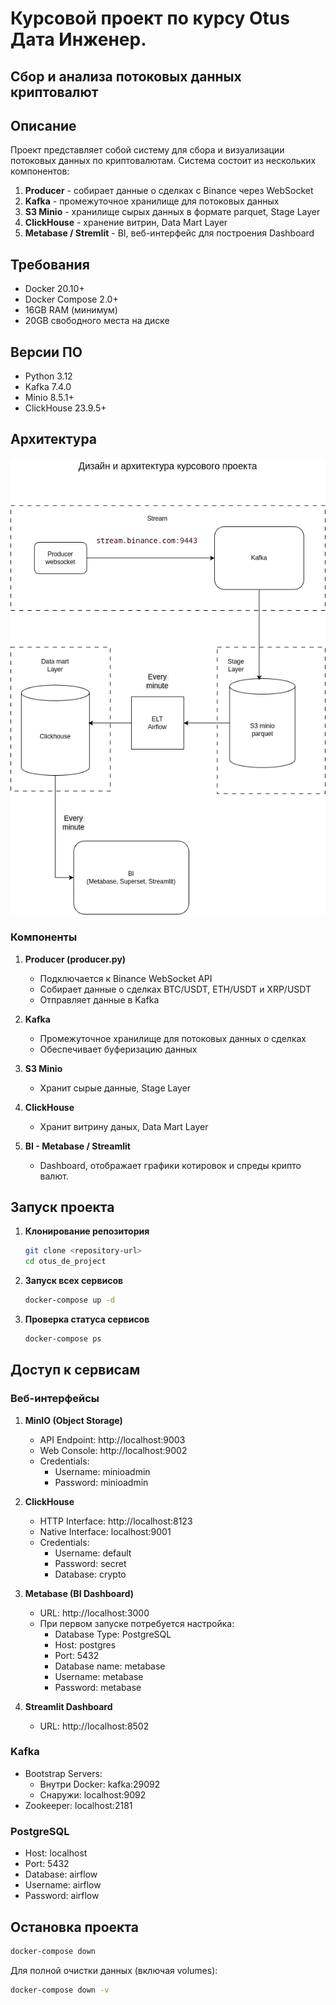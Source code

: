 # Курсовой проект по курсу Otus Дата Инженер.
## Сбор и анализа потоковых данных криптовалют

## Описание

Проект представляет собой систему для сбора и визуализации 
потоковых данных по криптовалютам. Система состоит из нескольких компонентов:

1. **Producer** - собирает данные о сделках с Binance через WebSocket
2. **Kafka** - промежуточное хранилище для потоковых данных
3. **S3 Minio** - хранилище сырых данных в формате parquet, Stage Layer
4. **ClickHouse** - хранение витрин, Data Mart Layer
5. **Metabase / Stremlit** - BI, веб-интерфейс для построения Dashboard

## Требования

- Docker 20.10+
- Docker Compose 2.0+
- 16GB RAM (минимум)
- 20GB свободного места на диске

## Версии ПО
- Python 3.12
- Kafka 7.4.0
- Minio 8.5.1+
- ClickHouse 23.9.5+

## Архитектура


![Архитектура](docs/arhitecture.png)

### Компоненты

1. **Producer (producer.py)**
   - Подключается к Binance WebSocket API
   - Собирает данные о сделках BTC/USDT, ETH/USDT и XRP/USDT 
   - Отправляет данные в Kafka

2. **Kafka**
   - Промежуточное хранилище для потоковых данных о сделках
   - Обеспечивает буферизацию данных

3. **S3 Minio**
   - Хранит сырые данные, Stage Layer

 
4. **ClickHouse**
   - Хранит витрину даных, Data Mart Layer

5. **BI - Metabase / Streamlit**
   - Dashboard, отображает графики котировок и спреды крипто валют.

## Запуск проекта

1. **Клонирование репозитория**
   ```bash
   git clone <repository-url>
   cd otus_de_project
   ```

2. **Запуск всех сервисов**
   ```bash
   docker-compose up -d
   ```

3. **Проверка статуса сервисов**
   ```bash
   docker-compose ps
   ```

## Доступ к сервисам

### Веб-интерфейсы

1. **MinIO (Object Storage)**
   - API Endpoint: http://localhost:9003
   - Web Console: http://localhost:9002
   - Credentials:
     - Username: minioadmin
     - Password: minioadmin

2. **ClickHouse**
   - HTTP Interface: http://localhost:8123
   - Native Interface: localhost:9001
   - Credentials:
     - Username: default
     - Password: secret
     - Database: crypto

3. **Metabase (BI Dashboard)**
   - URL: http://localhost:3000
   - При первом запуске потребуется настройка:
     - Database Type: PostgreSQL
     - Host: postgres
     - Port: 5432
     - Database name: metabase
     - Username: metabase
     - Password: metabase

4. **Streamlit Dashboard**
   - URL: http://localhost:8502

### Kafka

- Bootstrap Servers:
  - Внутри Docker: kafka:29092
  - Снаружи: localhost:9092
- Zookeeper: localhost:2181

### PostgreSQL

- Host: localhost
- Port: 5432
- Database: airflow
- Username: airflow
- Password: airflow

## Остановка проекта

```bash
docker-compose down
```

Для полной очистки данных (включая volumes):
```bash
docker-compose down -v
```


